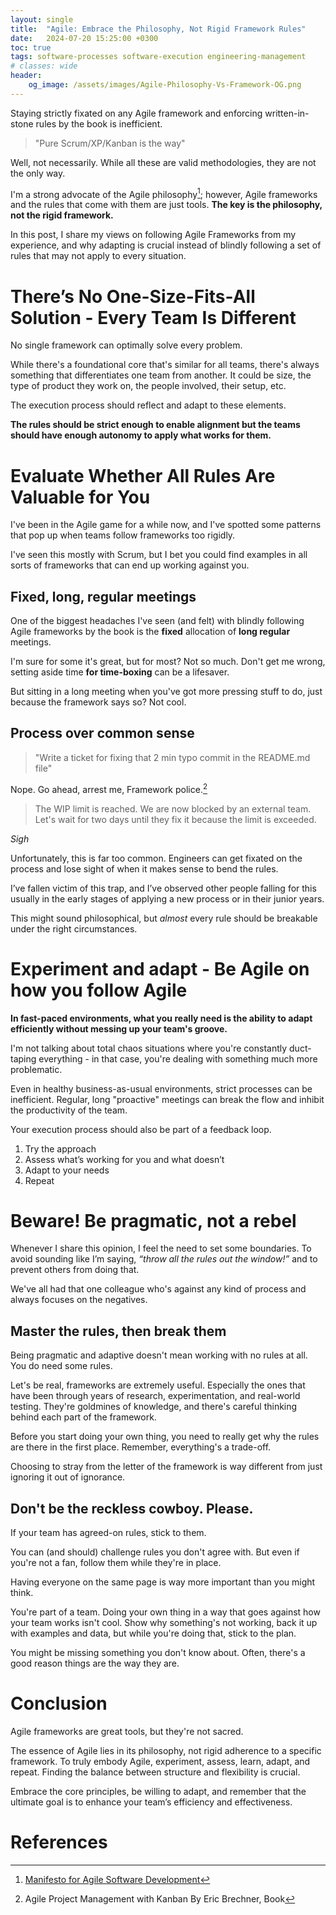 ```yaml
---
layout: single
title:  "Agile: Embrace the Philosophy, Not Rigid Framework Rules"
date:   2024-07-20 15:25:00 +0300
toc: true
tags: software-processes software-execution engineering-management
# classes: wide
header:
    og_image: /assets/images/Agile-Philosophy-Vs-Framework-OG.png
---
```

Staying strictly fixated on any Agile framework and enforcing written-in-stone rules by the book is inefficient.

> "Pure Scrum/XP/Kanban is the way"

Well, not necessarily. While all these are valid methodologies, they are not the only way.

I'm a strong advocate of the Agile philosophy[^agile-manifesto]; however, Agile frameworks and the rules that come with them are just tools. **The key is the philosophy, not the rigid framework.**

In this post, I share my views on following Agile Frameworks from my experience, and why adapting is crucial instead of blindly following a set of rules that may not apply to every situation.

# There’s No One-Size-Fits-All Solution - Every Team Is Different

No single framework can optimally solve every problem.

While there's a foundational core that's similar for all teams, there's always something that differentiates one team from another. It could be size, the type of product they work on, the people involved, their setup, etc.

The execution process should reflect and adapt to these elements.

**The rules should be strict enough to enable alignment but the teams should have enough autonomy to apply what works for them.**

# Evaluate Whether All Rules Are Valuable for You

I've been in the Agile game for a while now, and I've spotted some patterns that pop up when teams follow frameworks too rigidly.

I've seen this mostly with Scrum, but I bet you could find examples in all sorts of frameworks that can end up working against you.

## Fixed, long, regular meetings

One of the biggest headaches I've seen (and felt) with blindly following Agile frameworks by the book is the **fixed** allocation of **long regular** meetings.

I'm sure for some it's great, but for most? Not so much. Don't get me wrong, setting aside time **for time-boxing** can be a lifesaver.

But sitting in a long meeting when you've got more pressing stuff to do, just because the framework says so? Not cool.

## Process over common sense

> "Write a ticket for fixing that 2 min typo commit in the README.md file"

Nope. Go ahead, arrest me, Framework police.[^eric-brechner]

> The WIP limit is reached. We are now blocked by an external team. Let's wait for two days until they fix it because the limit is exceeded.

*Sigh*

Unfortunately, this is far too common. Engineers can get fixated on the process and lose sight of when it makes sense to bend the rules.

I’ve fallen victim of this trap, and I’ve observed other people falling for this usually in the early stages of applying a new process or in their junior years.

This might sound philosophical, but *almost* every rule should be breakable under the right circumstances.


# Experiment and adapt - Be Agile on how you follow Agile

**In fast-paced environments, what you really need is the ability to adapt efficiently without messing up your team's groove.**

I'm not talking about total chaos situations where you're constantly duct-taping everything - in that case, you're dealing with something much more problematic.

Even in healthy business-as-usual environments, strict processes can be inefficient. Regular, long "proactive" meetings can break the flow and inhibit the productivity of the team.

Your execution process should also be part of a feedback loop.

1. Try the approach
2. Assess what’s working for you and what doesn’t
3. Adapt to your needs
4. Repeat

# Beware! Be pragmatic, not a rebel

Whenever I share this opinion, I feel the need to set some boundaries. To avoid sounding like I’m saying, *“throw all the rules out the window!”* and to prevent others from doing that.

We've all had that one colleague who's against any kind of process and always focuses on the negatives.

## Master the rules, then break them

Being pragmatic and adaptive doesn't mean working with no rules at all. You do need some rules.

Let's be real, frameworks are extremely useful. Especially the ones that have been through years of research, experimentation, and real-world testing. They're goldmines of knowledge, and there's careful thinking behind each part of the framework.

Before you start doing your own thing, you need to really get why the rules are there in the first place. Remember, everything's a trade-off.

Choosing to stray from the letter of the framework is way different from just ignoring it out of ignorance.

## Don't be the reckless cowboy. Please.

If your team has agreed-on rules, stick to them.

You can (and should) challenge rules you don't agree with. But even if you're not a fan, follow them while they're in place.

Having everyone on the same page is way more important than you might think.

You're part of a team. Doing your own thing in a way that goes against how your team works isn't cool. Show why something's not working, back it up with examples and data, but while you're doing that, stick to the plan.

You might be missing something you don't know about. Often, there's a good reason things are the way they are.

# Conclusion

Agile frameworks are great tools, but they're not sacred.

The essence of Agile lies in its philosophy, not rigid adherence to a specific framework. To truly embody Agile, experiment, assess, learn, adapt, and repeat.
Finding the balance between structure and flexibility is crucial.

Embrace the core principles, be willing to adapt, and remember that the ultimate goal is to enhance your team’s efficiency and effectiveness.

# References
[^agile-manifesto]: [Manifesto for Agile Software Development](https://agilemanifesto.org/)
[^eric-brechner]: Agile Project Management with Kanban By Eric Brechner, Book
